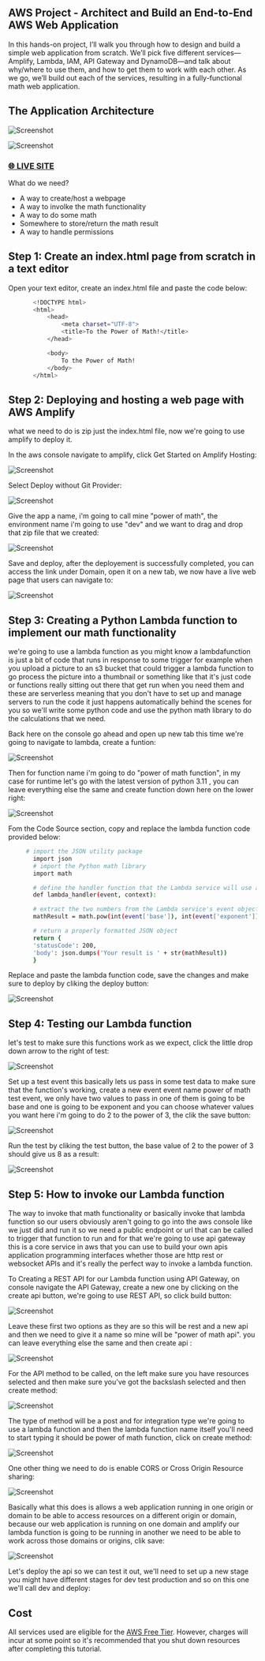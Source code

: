 ## AWS Project - Architect and Build an End-to-End AWS Web Application
In this hands-on project, I’ll walk you through how to design and build a simple web application from scratch.  We’ll pick five different services—Amplify, Lambda, IAM, API Gateway and DynamoDB—and talk about why/where to use them, and how to get them to work with each other.  As we go, we’ll build out each of the services, resulting in a fully-functional math web application.

## The Application Architecture

![Screenshot](/images/app_archi.png)


![Screenshot](/images/img_1.png)

### [🌐 LIVE SITE](https://dev.dov7jejtaezo6.amplifyapp.com/)


What do we need?

- A way to create/host a webpage
- A way to involke the math functionality
- A way to do some math
- Somewhere to store/return the math result
- A way to handle permissions

## Step 1: Create an index.html page from scratch in a text editor
Open your text editor, create an index.html file and paste the code below:

 ```bash
        <!DOCTYPE html>
        <html>
            <head>
                <meta charset="UTF-8">
                <title>To the Power of Math!</title>
            </head>

            <body>
                To the Power of Math!
            </body>
        </html>

   ```

## Step 2: Deploying and hosting a web page with AWS Amplify
what we need to do is zip just the index.html file, now we're going to use amplify to deploy it.

In the aws console navigate to  amplify, click Get Started on Amplify Hosting:

![Screenshot](/images/img_2.png)

Select Deploy without Git Provider:

![Screenshot](/images/img_3.png)

Give the app a name, i'm going to call mine "power of math", the environment name i'm going to use "dev" and we want to drag and drop that zip file that we created:

![Screenshot](/images/img_4.png)

Save and deploy, after the deployement is successfully completed, you can access the link under Domain, open it on a new tab, we now have a live web page that users can navigate to:

![Screenshot](/images/img_5.png)

## Step 3: Creating a Python Lambda function to implement our math functionality
we're going to use a lambda function as you might know a lambdafunction is just a bit of code that runs in response to some trigger for example when you upload a picture to an s3 bucket that could trigger a lambda function to go process the picture into a thumbnail or something like that it's just code or functions really sitting out there that get run when you need them and these are serverless meaning that you don't have to set up and manage servers to run the code it just happens automatically behind the scenes for you
so we'll write some python code and use the python math library to do the calculations that we need.

Back here on the console go ahead and open up new tab this time we're going to navigate to lambda, create a funtion:

![Screenshot](/images/img_6.png)

Then for function name i'm going to do "power of math function", in my case for runtime let's go with the latest version of python 3.11 , you can leave everything else the same and create function down here on the lower right:

![Screenshot](/images/img_7.png)


Fom the Code Source section, copy and replace the lambda function code provided below: 

 ```bash
      # import the JSON utility package
        import json
        # import the Python math library
        import math

        # define the handler function that the Lambda service will use an entry point
        def lambda_handler(event, context):

        # extract the two numbers from the Lambda service's event object
        mathResult = math.pow(int(event['base']), int(event['exponent']))

        # return a properly formatted JSON object
        return {
        'statusCode': 200,
        'body': json.dumps('Your result is ' + str(mathResult))
        }

   ```


   Replace and paste the lambda function code, save the changes and make sure to deploy by cliking the deploy button:

   ![Screenshot](/images/img_8.png)


## Step 4: Testing our Lambda function
let's test to make sure this functions work as we expect, click the little drop down arrow to the
right of test: 

![Screenshot](/images/img_9.png)

Set up a test event this basically lets us pass in some test data to make sure that the function's working, create a new event event name power of math test event, we only have two values to pass in one of them is going to be base and one is going to be exponent and you can choose whatever values you want here i'm going to do 2 to the power of 3, the clik the save button:

![Screenshot](/images/img_10.png)

Run the test by cliking the test button, the base value of 2 to the power of 3 should give us 8 as a result:

![Screenshot](/images/img_11.png)

## Step 5: How to invoke our Lambda function
The way to invoke that math functionality or basically invoke that lambda function so our users obviously aren't going to go into the aws console like we just did and run it so we need a public endpoint or url that can be called to trigger that function to run and for that we're going to use api gateway this is a core service in aws that you can use to build your own apis application programming interfaces whether those are http rest or websocket APIs and it's really the perfect way to
invoke a lambda function.

To Creating a REST API for our Lambda function using API Gateway, on console navigate the API Gateway, create a new one by clicking on the create api button, we're going to use REST API, so click build button:

![Screenshot](/images/img_12.png)


Leave these first two options as they are so this will be rest and a new api and then we need to give it a name
so mine will be "power of math api". you can leave everything else the same and then create api :

![Screenshot](/images/img_13.png)

For the API method to be called, on the left make sure you have resources selected and then make sure you've got the backslash selected and then create method:


![Screenshot](/images/img_14.png)


The type of method will be a post and for integration type we're going to use a lambda function and then the lambda function name itself you'll need to start typing it should be power of math function, click on create method:

![Screenshot](/images/img_15.png)


One other thing we need to do is enable CORS or Cross Origin Resource sharing:


![Screenshot](/images/img_16.png)


Basically what this does is allows a web application running in one origin or domain to be able to access resources on a different origin or domain, because our web application is running on one domain and amplify our lambda function is going to be running in another we need to be able to work across those domains or origins, clik save:


![Screenshot](/images/img_17.png)


Let's deploy the api so we can test it out, we'll need to set up a new stage you might have different stages for dev test production and so on this one we'll call dev and deploy: 






















## Cost
All services used are eligible for the [AWS Free Tier](https://aws.amazon.com/free/).  However, charges will incur at some point so it's recommended that you shut down resources after completing this tutorial.
